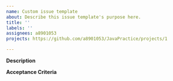 ```yaml
---
name: Custom issue template
about: Describe this issue template's purpose here.
title: ''
labels: ''
assignees: a8901053
projects: https://github.com/a8901053/JavaPractice/projects/1

---
```


**Description**

**Acceptance Criteria**
